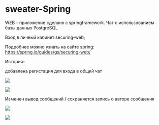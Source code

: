 # sweater-Spring

WEB - приложение сделано c springframework. Чат с использованием базы данных PostgreSQL

Вход в личный кабинет securing-web;

Подробнее можно узнать на сaйте spring: https://spring.io/guides/gs/securing-web/

История::

добавлена регистация для входа в общий чат

![](https://github.com/ilinoa/sweater-Spring/blob/master/sweater/img/registration1%20.png)

![](https://github.com/ilinoa/sweater-Spring/blob/master/sweater/img/registration2%20.png)

Изменен вывод сообщений / сохраняется запись о авторе сообщения

![](https://github.com/ilinoa/sweater-Spring/blob/master/sweater/img/info%20psql%20%20.png)

![](https://github.com/ilinoa/sweater-Spring/blob/master/sweater/img/main%20message%20and%20author.png)

